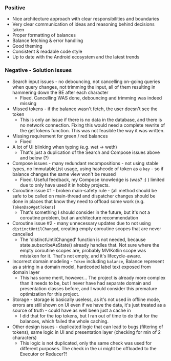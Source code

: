 ### Positive

* Nice architecture approach with clear responsibilities and boundaries
* Very clear communication of ideas and reasoning behind decisions taken
* Proper formatting of balances
* Balance fetching & error handling
* Good theming
* Consistent & readable code style
* Up to date with the Android ecosystem and the latest trends

### Negative - Solution issues

* Search input issues - no debouncing, not cancelling on-going queries when query changes, not trimming the input, 
  all of them resulting in hammering down the BE after each character
  * Fixed. Cancelling WAS done, debouncing and trimming was indeed missing
* Missed tokens - if the balance wasn't fetch, the user doesn't see the token
  * This is only an issue if there is no data in the database, and there is no network connection. Fixing this would 
    need a complete rewrite of the getTokens function. This was not feasible the way it was written.
* Missing requirement for green / red balances
  * Fixed
* A lot of UI blinking when typing (e.g. wet -> weth)
  * That's just a duplication of the Search and Compose issues above and below (?)
* Compose issues - many redundant recompositions - not using stable types, no ImmutableList usage, using hashcode of 
  token as a `key` - so if balance changes the same view won't be reused
  * Fixed. Useful feedback, my Compose knowledge is (was? :) ) limited due to only have used it in hobby projects.
* Coroutine issue #1 - broken main-safety rule - (all method should be safe to be called on main-thread and dispatcher 
  changes should be done in places that know they need to offload some work (e.g. `TokenDao#getTokens`)
  * That's something I should consider in the future, but it's not a coroutine problem, but an architecture 
    recommendation
* Coroutine issue #2 - many unnecessary updates due to not using `distinctUntilChanged`, creating empty coroutine 
  scopes that are never cancelled
  * The 'distinctUntilChanged' function is not needed, because state.subscribeAsState() already handles that. Not sure 
    where the empty coroutine scopes are, probably MVIKotlin scope was mistaken for it. That's not empty, and it's 
    lifecycle-aware.
* Incorrect domain modeling - `Token` including `balance`, Balance represent as a string in a domain model, 
  hardcoded label text exposed from domain layer
  * This has some merit, however... The project is already more complex than it needs to be, but I never have had 
    separate domain and presentation classes before, and I would consider this premature optimization for this project.
* Storage - storage is basically useless, as it's not used in offline mode, errors are still shown on UI even if we 
  have the data, it's just treated as a source of truth - could have as well been just a cache in
  * I did that for the top tokens, but I ran out of time to do that for the balances, which failed the whole caching.
* Other design issues - duplicated logic that can lead to bugs (filtering of tokens), same logic in UI and 
  presentation layer (checking for min of 2 characters)
  * This logic is not duplicated, only the same check was used for different purposes. The check in the ui might be 
    offloaded to the Executor or Reducer?!
